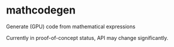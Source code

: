 mathcodegen
===========

Generate (GPU) code from mathematical expressions

Currently in proof-of-concept status, API may change significantly.

